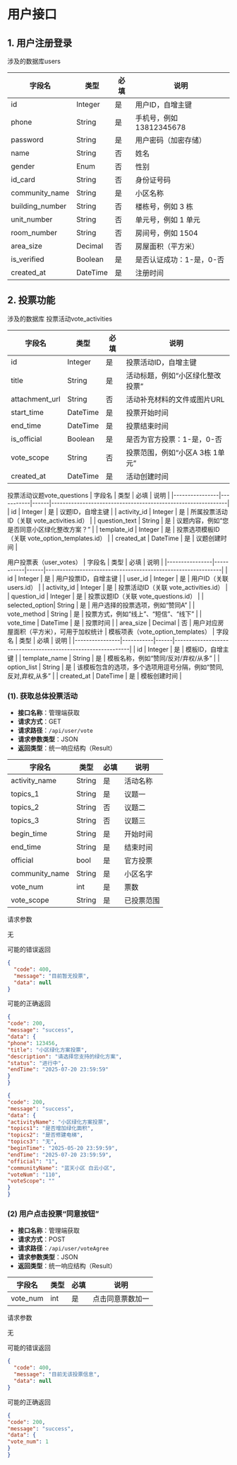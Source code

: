 # 用户接口
## 1. 用户注册登录
涉及的数据库users

| 字段名           | 类型      | 必填 | 说明                                 |
|------------------|-----------|------|--------------------------------------|
| id               | Integer   | 是   | 用户ID，自增主键                     |
| phone            | String    | 是   | 手机号，例如 13812345678              |
| password         | String    | 是   | 用户密码（加密存储）                  |
| name             | String    | 否   | 姓名                                 |
| gender           | Enum      | 否   | 性别                                 |
| id_card          | String    | 否   | 身份证号码                           |
| community_name   | String    | 是   | 小区名称                             |
| building_number  | String    | 否   | 楼栋号，例如 3 栋                     |
| unit_number      | String    | 否   | 单元号，例如 1 单元                   |
| room_number      | String    | 否   | 房间号，例如 1504                     |
| area_size        | Decimal   | 否   | 房屋面积（平方米）                    |
| is_verified      | Boolean   | 是   | 是否认证成功：1-是，0-否               |
| created_at       | DateTime  | 是   | 注册时间                             |

## 2. 投票功能
涉及的数据库  投票活动vote_activities

| 字段名         | 类型      | 必填 | 说明                                                         |
|----------------|-----------|------|--------------------------------------------------------------|
| id             | Integer   | 是   | 投票活动ID，自增主键                                         |
| title          | String    | 是   | 活动标题，例如“小区绿化整改投票”                             |
| attachment_url | String    | 否   | 活动补充材料的文件或图片URL                                   |
| start_time     | DateTime  | 是   | 投票开始时间                                                 |
| end_time       | DateTime  | 是   | 投票结束时间                                                 |
| is_official    | Boolean   | 是   | 是否为官方投票：1-是，0-否                                    |
| vote_scope     | String    | 否   | 投票范围，例如“小区A 3栋 1单元”                               |
| created_at     | DateTime  | 是   | 活动创建时间                                                 |

投票活动议题vote_questions
| 字段名         | 类型      | 必填 | 说明                                                         |
|----------------|-----------|------|--------------------------------------------------------------|
| id             | Integer   | 是   | 议题ID，自增主键                                             |
| activity_id    | Integer   | 是   | 所属投票活动ID（关联 vote_activities.id）                    |
| question_text  | String    | 是   | 议题内容，例如“您是否同意小区绿化整改方案？”                  |
| template_id    | Integer   | 是   | 投票选项模板ID（关联 vote_option_templates.id）               |
| created_at     | DateTime  | 是   | 议题创建时间                                                 |

用户投票表（user_votes）
| 字段名         | 类型      | 必填 | 说明                                                         |
|----------------|-----------|------|--------------------------------------------------------------|
| id             | Integer   | 是   | 用户投票ID，自增主键                                         |
| user_id        | Integer   | 是   | 用户ID（关联 users.id）                                      |
| activity_id    | Integer   | 是   | 投票活动ID（关联 vote_activities.id）                        |
| question_id    | Integer   | 是   | 投票议题ID（关联 vote_questions.id）                         |
| selected_option| String    | 是   | 用户选择的投票选项，例如“赞同A”                               |
| vote_method    | String    | 是   | 投票方式，例如“线上”、“短信”、“线下”                         |
| vote_time      | DateTime  | 是   | 投票时间                                                     |
| area_size      | Decimal   | 否   | 用户对应房屋面积（平方米），可用于加权统计                     |
模板项表（vote_option_templates）
| 字段名         | 类型      | 必填 | 说明                                                         |
|----------------|-----------|------|--------------------------------------------------------------|
| id             | Integer   | 是   | 模板ID，自增主键                                             |
| template_name  | String    | 是   | 模板名称，例如“赞同/反对/弃权/从多”                           |
| option_list    | String    | 是   | 该模板包含的选项，多个选项用逗号分隔，例如“赞同,反对,弃权,从多” |
| created_at     | DateTime  | 是   | 模板创建时间                                                 |

### (1). 获取总体投票活动

- **接口名称**：管理端获取
- **请求方式**：GET
- **请求路径**：`/api/user/vote `
- **请求参数类型**：JSON
- **返回类型**：统一响应结构（Result）


| 字段名           | 类型      | 必填 | 说明         |
|------------------|-----------|------|--------------|
| activity_name        | String    | 是   | 活动名称       |
| topics_1        | String    | 是   | 议题一         |
| topics_2          | String    | 否   | 议题二   |
| topics_3             | String    | 否   | 议题三         |
| begin_time          | String    | 是   | 开始时间  |
| end_time           | String    | 是   | 结束时间         |_
| official        | bool      | 是   | 官方投票    |
| community_name        | String    | 是   | 小区名字         |
| vote_num              | int       | 是    |   票数
| vote_scope          | String    | 是   | 已投票范围         |

请求参数

无

可能的错误返回
```json
{
  "code": 400,
  "message": "目前暂无投票",
  "data": null
}

```
可能的正确返回
```json
{
"code": 200,
"message": "success",
"data": {
"phone": 123456,
"title": "小区绿化方案投票",
"description": "请选择您支持的绿化方案",
"status": "进行中",
"endTime": "2025-07-20 23:59:59"
}
}
```
```json
{
"code": 200,
"message": "success",
"data": {
"activityName": "小区绿化方案投票",
"topics1": "是否增加绿化面积",
"topics2": "是否修建电梯",
"topics3": "无",
"beginTime": "2025-05-20 23:59:59",
"endTime": "2025-07-20 23:59:59",
"official": "1",
"communityName": "蓝天小区 白云小区",
"voteNum": "110",
"voteScope": ""
}
}
```


### (2) 用户点击投票“同意按钮”

- **接口名称**：管理端获取
- **请求方式**：POST
- **请求路径**：`/api/user/voteAgree `
- **请求参数类型**：JSON
- **返回类型**：统一响应结构（Result）


| 字段名           | 类型      | 必填 | 说明         |
|------------------|-----------|------|--------------|
| vote_num        | int    | 是   | 点击同意票数加一      |


请求参数

无

可能的错误返回
```json
{
  "code": 400,
  "message": "目前无该投票信息",
  "data": null
}

```
可能的正确返回
```json
{
"code": 200,
"message": "success",
"data": {
"vote_num": 1
}
}
```